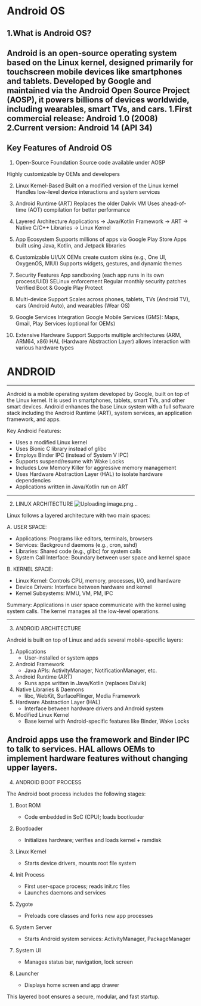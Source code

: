 # Android OS
1.What is Android OS?
-
Android is an open-source operating system based on the Linux kernel, designed primarily for touchscreen mobile devices like smartphones and tablets. Developed by Google and maintained via the Android Open Source Project (AOSP), it powers billions of devices worldwide, including wearables, smart TVs, and cars.
1.First commercial release: Android 1.0 (2008)
2.Current version: Android 14 (API 34)
-

## Key Features of Android OS
1. Open-Source Foundation
Source code available under AOSP

Highly customizable by OEMs and developers

2. Linux Kernel-Based
Built on a modified version of the Linux kernel Handles low-level device interactions and system services

3. Android Runtime (ART)
Replaces the older Dalvik VM Uses ahead-of-time (AOT) compilation for better performance

4. Layered Architecture
Applications → Java/Kotlin Framework → ART → Native C/C++ Libraries → Linux Kernel

5. App Ecosystem
Supports millions of apps via Google Play Store Apps built using Java, Kotlin, and Jetpack libraries

6. Customizable UI/UX
OEMs create custom skins (e.g., One UI, OxygenOS, MIUI) Supports widgets, gestures, and dynamic themes

7. Security Features
App sandboxing (each app runs in its own process/UID) SELinux enforcement Regular monthly security patches Verified Boot & Google Play Protect

8. Multi-device Support
Scales across phones, tablets, TVs (Android TV), cars (Android Auto), and wearables (Wear OS)

9. Google Services Integration
Google Mobile Services (GMS): Maps, Gmail, Play Services (optional for OEMs)

10. Extensive Hardware Support
Supports multiple architectures (ARM, ARM64, x86) HAL (Hardware Abstraction Layer) allows interaction with various hardware types

# ANDROID
-----------
Android is a mobile operating system developed by Google, built on top of the Linux kernel. It is used in smartphones, tablets, smart TVs, and other smart devices. Android enhances the base Linux system with a full software stack including the Android Runtime (ART), system services, an application framework, and apps.

Key Android Features:
- Uses a modified Linux kernel
- Uses Bionic C library instead of glibc
- Employs Binder IPC (instead of System V IPC)
- Supports suspend/resume with Wake Locks
- Includes Low Memory Killer for aggressive memory management
- Uses Hardware Abstraction Layer (HAL) to isolate hardware dependencies
- Applications written in Java/Kotlin run on ART

-------------------------------------------

2. LINUX ARCHITECTURE
   ![Uploading image.png…]()

 
Linux follows a layered architecture with two main spaces:

A. USER SPACE:
- Applications: Programs like editors, terminals, browsers
- Services: Background daemons (e.g., cron, sshd)
- Libraries: Shared code (e.g., glibc) for system calls
- System Call Interface: Boundary between user space and kernel space

B. KERNEL SPACE:
- Linux Kernel: Controls CPU, memory, processes, I/O, and hardware
- Device Drivers: Interface between hardware and kernel
- Kernel Subsystems: MMU, VM, PM, IPC

Summary: Applications in user space communicate with the kernel using system calls. The kernel manages all the low-level operations.

-------------------------------------------

3. ANDROID ARCHITECTURE
 
Android is built on top of Linux and adds several mobile-specific layers:

1. Applications
   - User-installed or system apps
2. Android Framework
   - Java APIs: ActivityManager, NotificationManager, etc.
3. Android Runtime (ART)
   - Runs apps written in Java/Kotlin (replaces Dalvik)
4. Native Libraries & Daemons
   - libc, WebKit, SurfaceFlinger, Media Framework
5. Hardware Abstraction Layer (HAL)
   - Interface between hardware drivers and Android system
6. Modified Linux Kernel
   - Base kernel with Android-specific features like Binder, Wake Locks

Android apps use the framework and Binder IPC to talk to services. HAL allows OEMs to implement hardware features without changing upper layers.
-------------------------------
4. ANDROID BOOT PROCESS
 

The Android boot process includes the following stages:

1. Boot ROM
   - Code embedded in SoC (CPU); loads bootloader

2. Bootloader
   - Initializes hardware; verifies and loads kernel + ramdisk

3. Linux Kernel
   - Starts device drivers, mounts root file system

4. Init Process
   - First user-space process; reads init.rc files
   - Launches daemons and services

5. Zygote
   - Preloads core classes and forks new app processes

6. System Server
   - Starts Android system services: ActivityManager, PackageManager

7. System UI
   - Manages status bar, navigation, lock screen

8. Launcher
   - Displays home screen and app drawer

This layered boot ensures a secure, modular, and fast startup.


